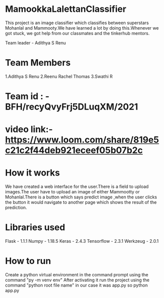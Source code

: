 # MamookkaLalettanClassifier
This project is an image classifier which classifies between superstars Mohanlal and Mammooty.We have learned a lot by doing this.Whenever we got stuck, we got help from our classmates and the tinkerhub mentors. 

Team leader - Adithya S Renu
# Team Members
1.Adithya S Renu
2.Reenu Rachel Thomas
3.Swathi R

# Team id : - BFH/recyQvyFrj5DLuqXM/2021

# video link:- https://www.loom.com/share/819e5c21c2f44deb921eceef05b07b2c

# How it works
We have created a web interface for the user.There is a field to upload images.The user have to upload an image of either Mammootty or Mohanlal.There is a button which says predict image ,when the user clicks the button it would navigate to another page which shows the result of the prediction.
 
# Libraries used
Flask - 1.1.1
Numpy - 1.18.5
Keras -  2.4.3
Tensorflow -  2.3.1
Werkzeug - 2.0.1

# How to run
Create a python virtual environment in the command prompt using the command "py -m venv env"
After activating it run the project using the command "python root file name" in our case it was app.py so python app.py

